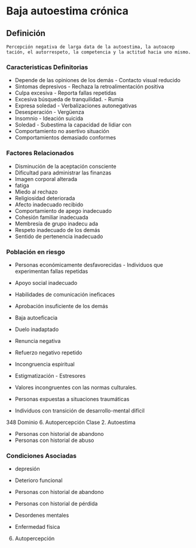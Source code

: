 # Baja autoestima crónica
## Definición
	Percepción negativa de larga data de la autoestima, la autoacep tación, el autorrespeto, la competencia y la actitud hacia uno mismo.

### Caracteristicas Definitorias
- Depende de las opiniones de los 
demás  - Contacto visual reducido  
- Sintomas depresivos  - Rechaza la retroalimentación 
positiva  
- Culpa excesiva  - Reporta fallas repetidas  
- Excesiva búsqueda de tranquilidad.  - Rumia  
- Expresa soledad  - Verbalizaciones autonegativas  
- Desesperación  - Vergüenza  
- Insomnio  - Ideación suicida  
- Soledad  - Subestima la capacidad de lidiar con  
- Comportamiento no asertivo   situación   
- Comportamientos demasiado conformes

### Factores Relacionados
- Disminución de la aceptación 
consciente   
- Dificultad para administrar las 
finanzas   
- Imagen corporal alterada   
- fatiga   
- Miedo al rechazo   
- Religiosidad deteriorada   
- Afecto inadecuado recibido   
- Comportamiento de apego 
inadecuado   
- Cohesión familiar inadecuada   
- Membresía de grupo inadecu ada  
- Respeto inadecuado de los 
demás   
- Sentido de pertenencia 
inadecuado

### Población en riesgo
- Personas económicamente 
desfavorecidas   - Individuos que 
experimentan fallas 
repetidas  
 
 
- Apoyo social inadecuado   
- Habilidades de comunicación ineficaces   
- Aprobación insuficiente de los demás   
- Baja autoeficacia   
- Duelo inadaptado   
- Renuncia negativa   
- Refuerzo negativo repetido   
- Incongruencia espiritual   
- Estigmatización   - Estresores   
- Valores incongruentes con las 
normas culturales.  
 
 
- Personas expuestas a 
situaciones traumáticas   
- Individuos con transición de 
desarrollo-mental difícil  
 
 
 
348 
Dominio 6. Autopercepción  Clase 2. Autoestima  
 
 
 
- Personas con historial de 
abandono   
- Personas con historial de abuso

### Condiciones Asociadas
- depresión   
- Deterioro funcional   
 
 
 
- Personas con historial de 
abandono   
- Personas con historial de pérdida  
 
 
 
- Desordenes mentales   
- Enfermedad física   
 
 
 
 
 
 
 
 
 
 
 
6. Autopercepción

